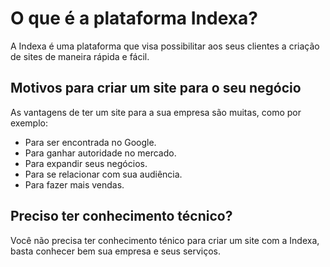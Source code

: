 # O que é a plataforma Indexa?

A Indexa é uma plataforma que visa possibilitar aos seus clientes a criação de sites de maneira rápida e fácil.
<!-- For full documentation visit [mkdocs.org](https://www.mkdocs.org). -->

## Motivos para criar um site para o seu negócio

As vantagens de ter um site para a sua empresa são muitas, como por exemplo:

* Para ser encontrada no Google.
* Para ganhar autoridade no mercado.
* Para expandir seus negócios.
* Para se relacionar com sua audiência.
* Para fazer mais vendas.

## Preciso ter conhecimento técnico?

Você não precisa ter conhecimento ténico para criar um site com a Indexa, basta conhecer bem sua empresa e seus serviços.
